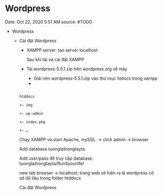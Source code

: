 # Wordpress

Date: Oct 22, 2020 5:51 AM
source: #TODO

- Wordpress
    - Cài đặt Wordpress
        - XAMPP server: tạo server localhost

            Sau khi tải và cài đặt XAMPP

        - Tải wordpress-5.5.1.zip trên wordpress.org về máy
            - Giải nén wordpress-5.5.1.zip vào thư mục htdocs trong xampp
            - 

        ```

        htddocs

        +– img

        +– wp-admin

        +– index.php

        +– …

        ```

        Chạy XAMPP và start Apache, mySQL. -> click admin -> browser

        Add database tuonglaitrongtayta

        Add user/pass để truy cập database: tuonglaitrongtayta/Run4yourlife!

        new tab browser -> localhost, trang web sẽ hiện ra là wordpress cơ sở dữ liệu trong folder htddocs

        Cài đặt Wordpress